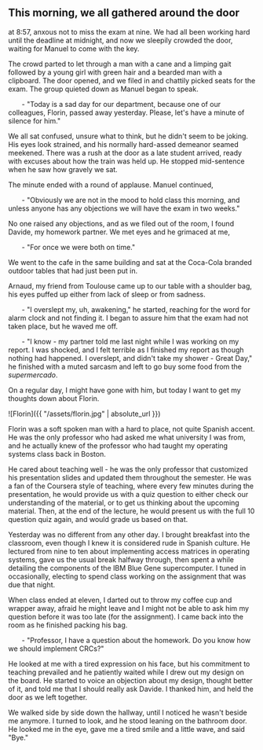 ## This morning, we all gathered around the door
at 8:57, anxous not to miss the exam at nine. We had all been working hard until the 
deadline at midnight, and now we sleepily crowded the door, waiting for Manuel to come 
with the key.

The crowd parted to let through a man with a cane and a limping gait followed by a
young girl with green hair and a bearded man with a clipboard. The door opened, and
we filed in and chattily picked seats for the exam. The group quieted down as Manuel
began to speak.

&nbsp;&nbsp;&nbsp;&nbsp;&nbsp;&nbsp; \- "Today is a sad day for our department, 
because one of our colleagues, Florin, passed away yesterday. Please, let's have a
minute of silence for him."

We all sat confused, unsure what to think, but he didn't seem to be joking. His eyes 
look strained, and his normally hard-assed demeanor seamed meekened. There was a 
rush at the door as a late student arrived, ready with excuses about how the train 
was held up. He stopped mid-sentence when he saw how gravely we sat. 

The minute ended with a round of applause. Manuel continued,

&nbsp;&nbsp;&nbsp;&nbsp;&nbsp;&nbsp; \- "Obviously we are not in the mood to hold 
class this morning, and unless anyone has any objections we will have the exam in 
two weeks."

No one raised any objections, and as we filed out of the room, I found Davide, my 
homework partner. We met eyes and he grimaced at me, 

&nbsp;&nbsp;&nbsp;&nbsp;&nbsp;&nbsp; \- "For once we were both on time."

We went to the cafe in the same building and sat at the Coca-Cola branded outdoor 
tables that had just been put in. 

Arnaud, my friend from Toulouse came up to our table with a shoulder bag, his eyes 
puffed up either from lack of sleep or from sadness. 

&nbsp;&nbsp;&nbsp;&nbsp;&nbsp;&nbsp; \- "I overslept my, uh, awakening," he started,
reaching for the word for alarm clock and not finding it. I began to assure him that
the exam had not taken place, but he waved me off.

&nbsp;&nbsp;&nbsp;&nbsp;&nbsp;&nbsp; \- "I know - my partner told me last night
while I was working on my report. I was shocked, and I felt terrible as I finished
my report as though nothing had happened. I overslept, and didn't take my shower -
Great Day," he finished with a muted sarcasm and left to go buy some food from the *supermercado*. 

On a regular day, I might have gone with him, but today I want to get my thoughts 
down about Florin. 

![Florin]({{ "/assets/florin.jpg" | absolute_url }})

Florin was a soft spoken man with a hard to place, not quite Spanish accent. He was
the only professor who had asked me what university I was from, and he actually 
knew of the professor who had taught my operating systems class back in Boston.

He cared about teaching well - he was the only professor that customized his 
presentation slides and updated them throughout the semester. He was a fan of the 
Coursera style of teaching, where every few minutes during the 
presentation, he would provide us with a quiz question to either check our 
understanding of the material, or to get us thinking about the upcoming material.
Then, at the end of the lecture, he would present us with the full 10 question quiz
again, and would grade us based on that. 

Yesterday was no different from any other day. I brought breakfast into the
classroom, even though I knew it is considered rude in Spanish culture. He 
lectured from nine to ten about implementing access matrices in operating systems,
gave us the usual break halfway through, then spent a while detailing the
components of the IBM Blue Gene supercomputer. I tuned in occasionally, electing to
spend class working on the assignment that was due that night.

When class ended at eleven, I darted out to throw my coffee cup and wrapper
away, afraid he might leave and I might not be able to ask him my question before
it was too late (for the assignment). I came back into the room as he finished 
packing his bag.

&nbsp;&nbsp;&nbsp;&nbsp;&nbsp;&nbsp; \- "Professor, I have a question about the 
homework. Do you know how we should implement CRCs?"

He looked at me with a tired expression on his face, but his commitment to teaching 
prevailed and he patiently waited while I drew out my design on the board. He 
started to voice an objection about my design, thought better of it, and told me
that I should really ask Davide. I thanked him, and held the door as we left 
together. 

We walked side by side down the hallway, until I noticed he wasn't beside me
anymore. I turned to look, and he stood leaning on the bathroom door. He looked me
in the eye, gave me a tired smile and a little wave, and said "Bye."

